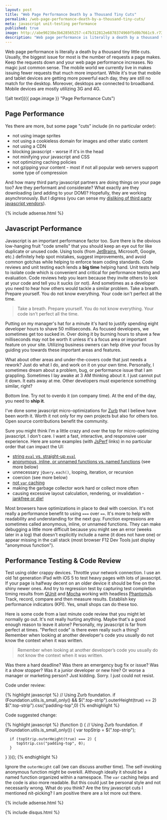 ```yaml
---
layout: post
title: "Web Page Performance Death by a Thousand Tiny Cuts"
permalink: /web-page-performance-death-by-a-thousand-tiny-cuts/
meta: javascript unit-testing performance
published: true
image: http://abe90238e3b628565257-c47b312812e6878374960f5d0b7661c9.r73.cf1.rackcdn.com/performance-thousand-cuts.jpg
description: "Web page performance is literally a death by a thousand tiny little cuts.  Keep the requests down and your web page performance increases.  No magic just common sense."
---
```

Web page performance is literally a death by a thousand tiny little cuts.  Usually, the biggest issue for most is the number of requests a page makes.  Keep the requests down and your web page performance increases.  No magic just common sense.  The mobile world we currently live in makes issuing fewer requests that much more important.  While it's true that mobile and tablet devices are getting more powerful each day, they are still no match for the desktop.  Moreover, desktops are connected to broadband.  Mobile devices are mostly utilizing 3G and 4G.

![alt text]({{ page.image }} "Page Performance Cuts")

## Page Performance

Yes there are more, but some page "cuts" include (in no particular order): 

* not using image sprites
* not using a cookieless domain for images and other static content
* not using a CDN 
* blocking javascript - worse if it's in the head
* not minifying your javascript and CSS  
* not optimizing caching policies
* not gzipping your content - most if not all popular web servers support some type of compression

And how many third party javascript partners are doing things on your page too?  Are they performant and considerate?  What exactly are they downloading (and adding to your DOM)?  Hopefully, they are working asynchronously.  But I digress (you can sense my [disliking of third party javascript vendors](http://metroize.com/preventing-object-modification-in-javascript/)).

{% include adsense.html %}

## Javascript Performance

Javascript is an important performance factor too.  Sure there is the obvious low-hanging fruit "code smells" that you should keep an eye out for like duplicate or unused code.  Using tools (from [JetBrains](http://www.jetbrains.com/), Microsoft, Google, etc.) definitely help spot mistakes, suggest improvements, and avoid common gotchas while helping to enforce team coding standards.  Code reviews and unit testing each lends a **big time** helping hand.  Unit tests help to isolate code which is convenient and critical for performance testing and evaluation.  Code reviews help you learn because they invite others to look at your code and tell you it sucks (or not).  And sometimes as a developer you need to hear how others would tackle a similar problem.  Take a breath.  Prepare yourself.  You do not know everything.  Your code isn't perfect all the time.

> Take a breath.  Prepare yourself.  You do not know everything.  Your code isn't perfect all the time.

Putting on my manager's hat for a minute it's hard to justify spending eight developer hours to shave 50 milliseconds.  As focused developers, we sometimes get too sucked in.  Over doing it by burning hours to shave a few milliseconds may not be worth it unless it's a focus area or important feature on your site.  Utilizing business owners can help drive your focus by guiding you towards these important areas and features.

What about other areas and under-the-covers code that just needs a rework?  Just do what I do, and work on it on your own time.  Personally, I sometimes dream about a problem, bug, or performance issue that I am grappling.  Sometimes I lay awake at 3 AM thinking about it.  I just cannot put it down.  It eats away at me.  Other developers must experience something similar, right?

Bottom line.  Try not to overdo it (on company time).  At the end of the day, you need to **ship it**.

I've done some javascript micro-optimizations for [Zurb](http://foundation.zurb.com/) that I believe have been worth it.  Worth it not only for my own projects but also for others too.  Open source contributions benefit the community.  

Sure you might think I'm a little crazy and over the top for micro-optimizing javascript. I don't care.  I want a fast, interactive, and responsive user experience.  Here are some examples (with [JsPerf](https://jsperf.com/) links) in no particular order that can impact the UI:

* [string `eval` vs. straight-up `eval`](http://jsperf.com/eval-string-vs-straight-up)
* [anonymous, inline, or unnamed functions vs. named functions](http://jsperf.com/anonymous-vs-named-functions) (see more below)
* unnecessary `jQuery.each()`, looping, iteration, or recursion
* coercion (see more below)
* [not `var` caching](http://jsperf.com/variable-caching-jquery)
* making the garbage collector work hard or collect more often
* causing excessive layout calculation, rendering, or invalidation - [jankfree or die!](http://jankfree.org/)

Most browsers have optimizations in place to deal with coercion.  It's not really a performance benefit to using `===` over `==`.  It's more to help with readability and understanding for the next guy.  Function expressions are sometimes called anonymous, inline, or unnamed functions.  They can make debugging a little more difficult because you might see an error (weeks later in a log) that doesn't explicitly include a name (it does not have one) or appear missing in the call stack (most browser F12 Dev Tools just display "anonymous function").

## Performance Testing & Code Review

Test using older crappy devices.  Throttle your network connection.  I use an old 1st generation iPad with iOS 5 to test heavy pages with lots of javascript.  If your page is halfway decent on an older device it should be fine on the shiny newer ones.  And try to regression test by capturing test completion timing results from [QUnit](http://qunitjs.com/) and [Mocha](http://mochajs.org/) working with headless [PhantomJs](http://phantomjs.org/).  Track, record, compare and then measure results.  Establish key performance indicators (KPI).  Yes, small shops can do these too.

Here is some code from a last minute code review that you might let normally go out.  It's not really hurting anything.  Maybe that's a good enough reason to leave it alone?  Personally, my javascript is far from perfect at times.  "Perfect code" is there even really such a thing?  Remember when looking at another developer's code you usually do not know the context when it was written.

> Remember when looking at another developer’s code you usually do not know the context when it was written.

Was there a hard deadline?  Was there an emergency bug fix or issue?  Was it a show stopper?  Was it a junior developer or new hire?  Or worse a manager or marketing person?  Just kidding.  Sorry.  I just could not resist.

Code under review: 

{% highlight javascript %}
// Using Zurb foundation.
if (Foundation.utils.is_small_only() && $(".top-strip").outerHeight(true) == 2) 
   $(".top-strip").css("padding-top",0)
{% endhighlight %}

Code suggested change:

{% highlight javascript %}
(function () {
   // Using Zurb foundation.
   if (Foundation.utils.is_small_only()) {
      var topStrip = $(".top-strip");

      if (topStrip.outerHeight(true) === 2) {
         topStrip.css("padding-top", 0);
      }
   }
})();
{% endhighlight %}

Ignore the `outerHeight` call (we can discuss another time).  The self-invoking anonymous function might be overkill.  Although ideally it should be a named function organized within a namespace.  The `var` caching helps and the code is also more readable.  But this could just be personal style and not necessarily wrong.  What do you think?  Are the tiny javascript cuts I mentioned nit-picking?  I am positive there are a lot more out there.

{% include adsense.html %}

{% include disqus.html %}
